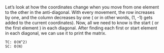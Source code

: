 Let’s look at how the coordinates change when you move from one element to the other in the anti-diagonal.
With every movement, the row increases by one, and the column decreases by one ( or in other words, (1, -1) gets added to the current coordinates).
Now, all we need to know is the start ( or the first element ) in each diagonal.
After finding each first or start element in each diagonal, we can use it to print the matrix.
    
    TC: O(N^2)
    SC: O(N)